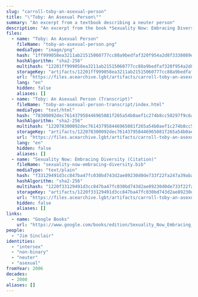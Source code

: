 ```yaml
---
slug: "carroll-toby-an-asexual-person"
title: "\"Toby: An Asexual Person\""
summary: "An excerpt from a textbook describing a neuter person"
description: "An excerpt from the book *Sexuality Now: Embracing Diversity*, which describes Toby (Jim Sinclair) as neuter and asexual"
files:
  - name: "Toby: An Asexual Person"
    fileName: "toby-an-asexual-person.png"
    mediaType: "image/png"
    hash: "1ff999058ea3211ab21515060777cc88a9bedfaf320f954a2d8f3338089d1172"
    hashAlgorithm: "sha2-256"
    multihash: "12201ff999058ea3211ab21515060777cc88a9bedfaf320f954a2d8f3338089d1172"
    storageKey: "artifacts/12201ff999058ea3211ab21515060777cc88a9bedfaf320f954a2d8f3338089d1172"
    url: "https://files.acearchive.lgbt/artifacts/carroll-toby-an-asexual-person/toby-an-asexual-person.png"
    lang: "en"
    hidden: false
    aliases: []
  - name: "Toby: An Asexual Person (Transcript)"
    fileName: "toby-an-asexual-person-transcript/index.html"
    mediaType: "text/html"
    hash: "78300092dec761437958446965081f265a54b0aef1c274b8cc50297f9c6ac4ea"
    hashAlgorithm: "sha2-256"
    multihash: "122078300092dec761437958446965081f265a54b0aef1c274b8cc50297f9c6ac4ea"
    storageKey: "artifacts/122078300092dec761437958446965081f265a54b0aef1c274b8cc50297f9c6ac4ea"
    url: "https://files.acearchive.lgbt/artifacts/carroll-toby-an-asexual-person/toby-an-asexual-person-transcript/index.html"
    lang: "en"
    hidden: false
    aliases: []
  - name: "Sexuality Now: Embracing Diversity (Citation)"
    fileName: "sexuality-now-embracing-diversity.bib"
    mediaType: "text/plain"
    hash: "f33129491d3cc847ba47fc030bd743d2ae89230d0de733f22fa247a39aba47d2"
    hashAlgorithm: "sha2-256"
    multihash: "1220f33129491d3cc847ba47fc030bd743d2ae89230d0de733f22fa247a39aba47d2"
    storageKey: "artifacts/1220f33129491d3cc847ba47fc030bd743d2ae89230d0de733f22fa247a39aba47d2"
    url: "https://files.acearchive.lgbt/artifacts/carroll-toby-an-asexual-person/sexuality-now-embracing-diversity.bib"
    hidden: false
    aliases: []
links:
  - name: "Google Books"
    url: "https://www.google.com/books/edition/Sexuality_Now_Embracing_Diversity/nKwJzgEACAAJ?hl=en"
people:
  - "Jim Sinclair"
identities:
  - "intersex"
  - "non-binary"
  - "neuter"
  - "asexual"
fromYear: 2006
decades:
  - 2000
aliases: []
---
```

